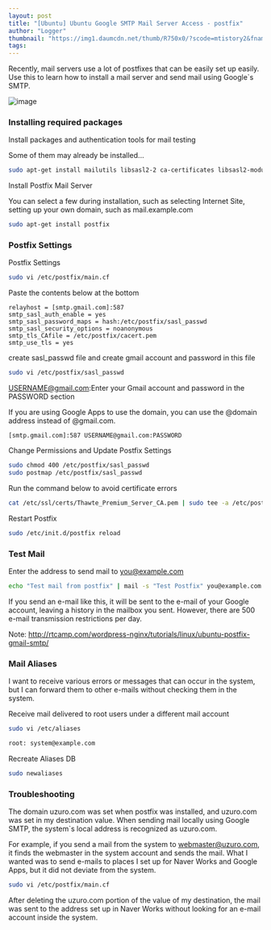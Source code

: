 ```yaml
---
layout: post
title: "[Ubuntu] Ubuntu Google SMTP Mail Server Access - postfix"
author: "Logger"
thumbnail: "https://img1.daumcdn.net/thumb/R750x0/?scode=mtistory2&fname=https%3A%2F%2Ft1.daumcdn.net%2Fcfile%2Ftistory%2F267CD13D554508CB0D"
tags: 
---
```



Recently, mail servers use a lot of postfixes that can be easily set up easily. Use this to learn how to install a mail server and send mail using Google`s SMTP.

![image](https://t1.daumcdn.net/cfile/tistory/267CD13D554508CB0D)

### Installing required packages

Install packages and authentication tools for mail testing

Some of them may already be installed...

```bash
sudo apt-get install mailutils libsasl2-2 ca-certificates libsasl2-modules

```

Install Postfix Mail Server

You can select a few during installation, such as selecting Internet Site, setting up your own domain, such as mail.example.com

```bash
sudo apt-get install postfix

```

### Postfix Settings

Postfix Settings

```bash
sudo vi /etc/postfix/main.cf

```

Paste the contents below at the bottom

```undefined
relayhost = [smtp.gmail.com]:587
smtp_sasl_auth_enable = yes
smtp_sasl_password_maps = hash:/etc/postfix/sasl_passwd
smtp_sasl_security_options = noanonymous
smtp_tls_CAfile = /etc/postfix/cacert.pem
smtp_use_tls = yes

```

create sasl_passwd file and create gmail account and password in this file

```bash
sudo vi /etc/postfix/sasl_passwd

```

USERNAME@gmail.com:Enter your Gmail account and password in the PASSWORD section

If you are using Google Apps to use the domain, you can use the @domain address instead of @gmail.com.

```undefined
[smtp.gmail.com]:587 USERNAME@gmail.com:PASSWORD

```

Change Permissions and Update Postfix Settings

```bash
sudo chmod 400 /etc/postfix/sasl_passwd
sudo postmap /etc/postfix/sasl_passwd

```

Run the command below to avoid certificate errors

```bash
cat /etc/ssl/certs/Thawte_Premium_Server_CA.pem | sudo tee -a /etc/postfix/cacert.pem

```

Restart Postfix

```bash
sudo /etc/init.d/postfix reload

```

### Test Mail

Enter the address to send mail to you@example.com

```bash
echo "Test mail from postfix" | mail -s "Test Postfix" you@example.com

```

If you send an e-mail like this, it will be sent to the e-mail of your Google account, leaving a history in the mailbox you sent. However, there are 500 e-mail transmission restrictions per day.

Note: http://rtcamp.com/wordpress-nginx/tutorials/linux/ubuntu-postfix-gmail-smtp/

### Mail Aliases

I want to receive various errors or messages that can occur in the system, but I can forward them to other e-mails without checking them in the system.

Receive mail delivered to root users under a different mail account

```bash
sudo vi /etc/aliases

root: system@example.com

```

Recreate Aliases DB

```bash
sudo newaliases

```

### Troubleshooting

The domain uzuro.com was set when postfix was installed, and uzuro.com was set in my destination value. When sending mail locally using Google SMTP, the system`s local address is recognized as uzuro.com.

For example, if you send a mail from the system to webmaster@uzuro.com, it finds the webmaster in the system account and sends the mail. What I wanted was to send e-mails to places I set up for Naver Works and Google Apps, but it did not deviate from the system.

```bash
sudo vi /etc/postfix/main.cf

```

After deleting the uzuro.com portion of the value of my destination, the mail was sent to the address set up in Naver Works without looking for an e-mail account inside the system.